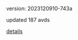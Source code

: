 version: 2023120910-743a

updated 187 avds

[details](https://github.com/0x74f917491bfa7ebfa379/ali_avd_db/blob/master/change_log/2023/12/09/10/743a.txt)